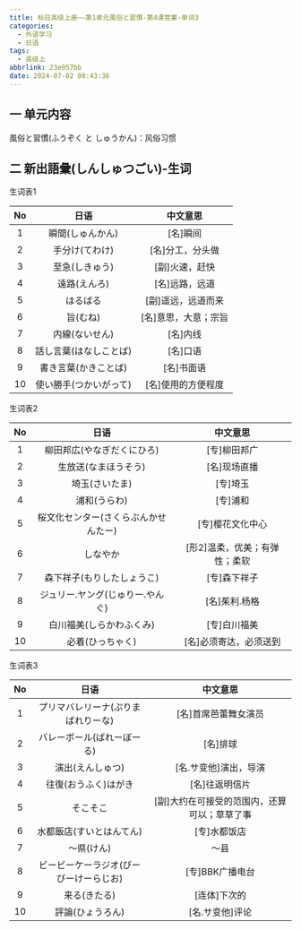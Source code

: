 ```yaml
---
title: 标日高级上册——第1单元風俗と習慣-第4课営業-单词3
categories:
  - 外语学习
  - 日语
tags:
  - 高级上
abbrlink: 23e957bb
date: 2024-07-02 08:43:36
---
```

## 一 单元内容

風俗と習慣(ふうぞく と しゅうかん)：风俗习惯

<!--more-->

## 二 新出語彙(しんしゅつごい)-生词

生词表1

|  No  |          日语          |       中文意思       |
| :--: | :--------------------: | :------------------: |
|  1   |    瞬間(しゅんかん)    |       [名]瞬间       |
|  2   |     手分け(てわけ)     |   [名]分工，分头做   |
|  3   |     至急(しきゅう)     |    [副]火速，赶快    |
|  4   |      遠路(えんろ)      |    [名]远路，远道    |
|  5   |        はるばる        |  [副]遥远，远道而来  |
|  6   |        旨(むね)        | [名]意思，大意；宗旨 |
|  7   |     内線(ないせん)     |       [名]内线       |
|  8   | 話し言葉(はなしことば) |       [名]口语       |
|  9   |  書き言葉(かきことば)  |      [名]书面语      |
|  10  | 使い勝手(つかいがって) |  [名]使用的方便程度  |

生词表2

|  No  |                 日语                 |           中文意思            |
| :--: | :----------------------------------: | :---------------------------: |
|  1   |      柳田邦広(やなぎだくにひろ)      |         [专]柳田邦广          |
|  2   |         生放送(なまほうそう)         |         [名]现场直播          |
|  3   |            埼玉(さいたま)            |           [专]埼玉            |
|  4   |             浦和(うらわ)             |           [专]浦和            |
|  5   | 桜文化センター(さくらぶんかせんたー) |       [专]樱花文化中心        |
|  6   |               しなやか               | [形2]温柔，优美；有弹性；柔软 |
|  7   |      森下祥子(もりしたしょうこ)      |         [专]森下祥子          |
|  8   |   ジュリー.ヤング(じゅりー.やんぐ)   |         [名]茱利.杨格         |
|  9   |       白川福美(しらかわふくみ)       |         [专]白川福美          |
|  10  |           必着(ひっちゃく)           |    [名]必须寄达，必须送到     |

生词表3

|  No  |                  日语                  |                   中文意思                   |
| :--: | :------------------------------------: | :------------------------------------------: |
|  1   |   プリマバレリーナ(ぷりまばれりーな)   |             [名]首席芭蕾舞女演员             |
|  2   |       バレーボール(ばれーぼーる)       |                   [名]排球                   |
|  3   |            演出(えんしゅつ)            |            [名.サ变他]演出，导演             |
|  4   |          往復(おうふく)はがき          |                [名]往返明信片                |
|  5   |                そこそこ                | [副]大约在可接受的范围内，还算可以；草草了事 |
|  6   |        水都飯店(すいとはんてん)        |                 [专]水都饭店                 |
|  7   |               ～県(けん)               |                     ～县                     |
|  8   | ビービーケーラジオ(びーびーけーらじお) |               [专]BBK广播电台                |
|  9   |              来る(きたる)              |                 [连体]下次的                 |
|  10  |            評論(ひょうろん)            |               [名.サ变他]评论                |

